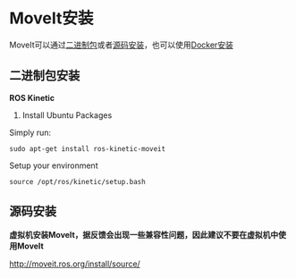 # MoveIt安装
MoveIt可以通过[二进制包](http://moveit.ros.org/install/)或者[源码安装](http://moveit.ros.org/install/source/)，也可以使用[Docker安装](http://moveit.ros.org/install/docker/)

## 二进制包安装
**ROS Kinetic**

1. Install Ubuntu Packages

Simply run:
		
	sudo apt-get install ros-kinetic-moveit
		
Setup your environment

	source /opt/ros/kinetic/setup.bash
	
## 源码安装
**虚拟机安装MoveIt，据反馈会出现一些兼容性问题，因此建议不要在虚拟机中使用MoveIt**

<http://moveit.ros.org/install/source/>

